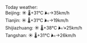 Today weather:  
Beijing: ☀️   🌡️+31°C 🌬️→35km/h  
Tianjin: ☀️   🌡️+31°C 🌬️→19km/h  
Shijiazhuang: ☀️   🌡️+38°C 🌬️↘25km/h  
Tangshan: ☀️   🌡️+31°C 🌬️→26km/h  
